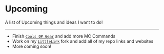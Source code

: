 # Upcoming
A list of Upcoming things and ideas I want to do!

---

- Finish [`Cools OP Gear`](https://github.com/fir15playz/Cools-OP-Gear) and add more MC Commands
- Work on my [`LittleLink`](https://github.com/fir15playz/LittleLink) fork and add all of my repo links and websites
- More coming soon!
